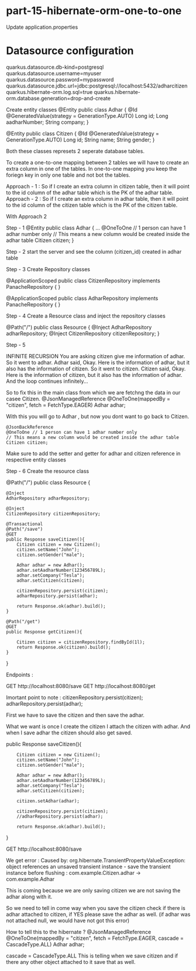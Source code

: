 # part-15-hibernate-orm-one-to-one

Update application.properties
# Datasource configuration
quarkus.datasource.db-kind=postgresql
quarkus.datasource.username=myuser
quarkus.datasource.password=mypassword
quarkus.datasource.jdbc.url=jdbc:postgresql://localhost:5432/adharcitizen
quarkus.hibernate-orm.log.sql=true
quarkus.hibernate-orm.database.generation=drop-and-create

Create entity classes
@Entity
public class Adhar {
    @Id
    @GeneratedValue(strategy = GenerationType.AUTO)
    Long id;
    Long aadharNumber;
    String company;
}

@Entity
public class Citizen {
    @Id
    @GeneratedValue(strategy = GenerationType.AUTO)
    Long id;
    String name;
    String gender;
}

Both these classes represets 2 seperate database tables.

To create a one-to-one mapping between 2 tables we will have to create an extra column in one of the tables.
In one-to-one mapping you keep the foriegn key in only one table and not bot the tables.

Approach - 1 : So if I create an extra column in citizen table, then it will point to the id column of the adhar table which is the PK of the adhar table.
Approach - 2 : So if I create an extra column in adhar table, then it will point to the id column of the citizen table which is the PK of the citizen table.

With Approach 2

Step - 1
@Entity
public class Adhar {
    ...
    @OneToOne // 1 person can have 1 adhar number only
    // This means a new column would be created inside the adhar table
    Citizen citizen;
}

Step - 2
start the server and see the column (citizen_id) created in adhar table

Step - 3
Create Repository classes

@ApplicationScoped
public class CitizenRepository implements PanacheRepository<Citizen> {
}

@ApplicationScoped
public class AdharRepository implements PanacheRepository<Adhar> {
}

Step - 4
Create a Resource class and inject the repository classes

@Path("/")
public class Resource {
    @Inject
    AdharRepository adharRepository;
    @Inject
    CitizenRepository citizenRepository;
}

Step - 5

INFINITE RECURSION
You are asking citizen give me information of adhar.
So it went to adhar. Adhar said, Okay. Here is the information of adhar, but it also has the information of citizen.
So it went to citizen. Citizen said, Okay. Here is the information of citizen, but it also has the information of adhar.
And the loop continues infinitely...

So to fix this in the main class from which we are fetchng the data in our casee Citizen.
    @JsonManagedReference
    @OneToOne(mappedBy = "citizen", fetch = FetchType.EAGER)
    Adhar adhar;

With this you will go to Adhar , but now you dont want to go back to Citizen. 

    @JsonBackReference
    @OneToOne // 1 person can have 1 adhar number only
    // This means a new column would be created inside the adhar table
    Citizen citizen;

  Make sure to add the setter and getter for adhar and citizen reference in respective entity classes

Step - 6
Create the resource class

@Path("/")
public class Resource {

    @Inject
    AdharRepository adharRepository;

    @Inject
    CitizenRepository citizenRepository;

    @Transactional
    @Path("/save")
    @GET
    public Response saveCitizen(){
        Citizen citizen = new Citizen();
        citizen.setName("John");
        citizen.setGender("male");

        Adhar adhar = new Adhar();
        adhar.setAadharNumber(123456789L);
        adhar.setCompany("Tesla");
        adhar.setCitizen(citizen);
        
        citizenRepository.persist(citizen);
        adharRepository.persist(adhar);

        return Response.ok(adhar).build();
    }

    @Path("/get")
    @GET
    public Response getCitizen(){
        
        Citizen citizen = citizenRepository.findById(1l);
        return Response.ok(citizen).build();
    }

}


Endpoints : 

GET http://localhost:8080/save
GET http://localhost:8080/get


Imortant point to note : 
  citizenRepository.persist(citizen);
  adharRepository.persist(adhar);

First we have to save the citizen and then save the adhar.

What we want is once I create the citizen I attach the citizen with adhar. 
And when I save adhar the citizen should also get saved.

public Response saveCitizen(){


        Citizen citizen = new Citizen();
        citizen.setName("John");
        citizen.setGender("male");

        Adhar adhar = new Adhar();
        adhar.setAadharNumber(123456789L);
        adhar.setCompany("Tesla");
        adhar.setCitizen(citizen);

        citizen.setAdhar(adhar);
        
        citizenRepository.persist(citizen);
        //adharRepository.persist(adhar);

        return Response.ok(adhar).build();
}

GET http://localhost:8080/save

We get error : 
Caused by: org.hibernate.TransientPropertyValueException: object references an unsaved transient instance - save the transient instance before flushing : com.example.Citizen.adhar -> com.example.Adhar

This is coming because we are only saving citizen we are not saving the adhar along with it.

So we need to tell in come way when you save the citizen check if there is adhar attached to citizen, if YES please save the adhar as well.
(if adhar was not attached null, we would have not got this error)

How to tell this to the hibernate ?
   @JsonManagedReference
   @OneToOne(mappedBy = "citizen", fetch = FetchType.EAGER, cascade = CascadeType.ALL)
   Adhar adhar;

cascade = CascadeType.ALL
This is telling when we save citizen and if there any other object attached to it save that as well.